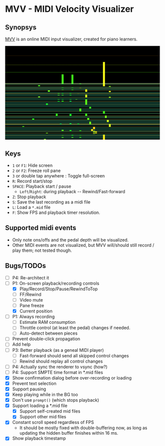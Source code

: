 # MVV - MIDI Velocity Visualizer

## Synopsys

[MVV](https://omakoto.github.io/mvv/) is an online MIDI input visualizer, created for piano learners.

![MVV Screenshot](mvv-screenshot.png "Screenshot")

## Keys

- `1` or `F1`: Hide screen
- `2` or `F2`: Freeze roll pane
- `3` or double tap anywhere : Toggle full-screen
- `R`: Record start/stop
- `SPACE`: Playback start / pause
  - `Left`/`Right`: during playback -- Rewind/Fast-forward
- `Z`: Stop playback
- `S`: Save the last recording as a midi file
- `L`: Load a `*.mid` file
- `F`: Show FPS and playback timer resolution.

## Supported midi events

- Only note ons/offs and the pedal depth will be visualized.
- Other MIDI events are not visualized, but MVV will/should still record / play them; not tested though.

## Bugs/TODOs

- [ ] P4: Re-architect it
- [ ] P1: On-screen playback/recording controls
  - [X] Play/Record/Stop/Pause/RewindToTop
  - [ ] FF/Rewind
  - [ ] Video mute
  - [ ] Pane freeze
  - [X] Current position
- [ ] P1: Always recording
  - [ ] Estimate RAM consumption
  - [ ] Throttle control (at least the pedal) changes if needed.
  - [ ] Auto-detect between pieces
- [ ] Prevent double-click propagation
- [ ] Add help
- [ ] P3: Better playback (as a geneal MIDI player)
  - [ ] Fast-forward should send all skipped control changes
  - [ ] Rewind should replay all control changes
- [ ] P4: Actually sync the renderer to vsync (how?)
- [ ] P4: Support SMPTE time format in *.mid files
- [X] Show confirmation dialog before over-recording or loading
- [X] Prevent text selection
- [X] Support pausing
- [X] Keep playing while in the BG too
- [X] Don't use `prompt()` (which stops playback)
- [X] Support loading a *.mid file
  - [X] Support self-created mid files
  - [X] Support other mid files
- [X] Constant scroll speed regardless of FPS
  - It should be mostly fixed with double-buffering now, as long as updating the hidden buffer finishes within 16 ms.
- [X] Show playback timestamp
